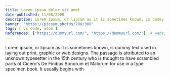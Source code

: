 ```yaml
---
title: Lorem ipsum dolor sit amet
date-published: 11/08/2000
description: Lorem ipsum, or lipsum as it is sometimes known, is dummy text used in laying out print, graphic or web designs. The passage is attributed to an unknown typesetter
banner: "https://picsum.photos/700/300"
tags: [ vs code, atom ]
References: ["https://dummyurl.com/", "https://dummyurl.com/"]  # website url of references
---
```


Lorem ipsum, or lipsum as it is sometimes known, is dummy text used in laying out print, graphic or web designs. The passage is attributed to an unknown typesetter in the 15th century who is thought to have scrambled parts of Cicero's De Finibus Bonorum et Malorum for use in a type specimen book. It usually begins with